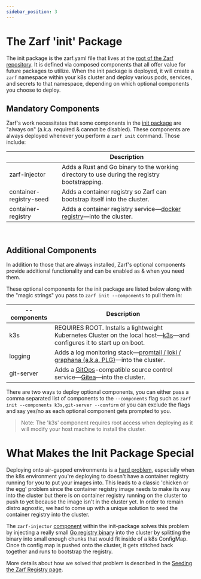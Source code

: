 ```yaml
---
sidebar_position: 3
---
```


# The Zarf 'init' Package

The init package is the zarf.yaml file that lives at the [root of the Zarf repository](https://github.com/defenseunicorns/zarf/blob/master/zarf.yaml). It is defined via composed components that all offer value for future packages to utilize. When the init package is deployed, it will create a `zarf` namespace within your k8s cluster and deploy various pods, services, and secrets to that namespace, depending on which optional components you choose to deploy.


## Mandatory Components

Zarf's work necessitates that some components in the [init package](https://github.com/defenseunicorns/zarf/blob/master/zarf.yaml) are "always on" (a.k.a. required & cannot be disabled). These components are always deployed whenever you perform a `zarf init` command. Those include:

|                         | Description                                                                                                          |
| ----------------------- | -------------------------------------------------------------------------------------------------------------------- |
| zarf-injector           | Adds a Rust and Go binary to the working directory to use during the registry bootstrapping.
| container-registry-seed | Adds a container registry so Zarf can bootstrap itself into the cluster.                                             |
| container-registry      | Adds a container registry service&mdash;[docker registry](https://docs.docker.com/registry/)&mdash;into the cluster. |


&nbsp;
## Additional Components

In addition to those that are always installed, Zarf's optional components provide additional functionality and can be enabled as & when you need them.

These optional components for the init package are listed below along with the "magic strings" you pass to `zarf init --components` to pull them in:

| --components | Description                                                                                                                                                       |
| ------------ | ----------------------------------------------------------------------------------------------------------------------------------------------------------------- |
| k3s          | REQUIRES ROOT. Installs a lightweight Kubernetes Cluster on the local host&mdash;[k3s](https://k3s.io/)&mdash;and configures it to start up on boot.                             |
| logging      | Adds a log monitoring stack&mdash;[promtail / loki / graphana (a.k.a. PLG)](https://github.com/grafana/loki)&mdash;into the cluster.                              |
| git-server   | Adds a [GitOps](https://www.cloudbees.com/gitops/what-is-gitops)-compatible source control service&mdash;[Gitea](https://gitea.io/en-us/)&mdash;into the cluster. |

There are two ways to deploy optional components, you can either pass a comma separated list of components to the `--components` flag such as `zarf init --components k3s,git-server --confirm` or you can exclude the flags and say yes/no as each optional component gets prompted to you.

> Note: The 'k3s' component requires root access when deploying as it will modify your host machine to install the cluster.
&nbsp;


# What Makes the Init Package Special

Deploying onto air-gapped environments is a [hard problem](../zarf-core-concepts/what-is-airgap), especially when the k8s environment you're deploying to doesn't have a container registry running for you to put your images into. This leads to a classic 'chicken or the egg' problem since the container registry image needs to make its way into the cluster but there is on container registry running on the cluster to push to yet because the image isn't in the cluster yet. In order to remain distro agnostic, we had to come up with a unique solution to seed the container registry into the cluster.

The `zarf-injector` [component](https://github.com/defenseunicorns/zarf/blob/master/packages/zarf-injector/zarf.yaml) within the init-package solves this problem by injecting a really small [Go registry binary](https://github.com/defenseunicorns/zarf/blob/master/src/injector/stage2/registry.go) into the cluster by splitting the binary into small enough chunks that would fit inside of a k8s ConfigMap. Once th config map is pushed onto the cluster, it gets stitched back together and runs to bootstrap the registry.

More details about how we solved that problem is described in the [Seeding the Zarf Registry page](../zarf-advanced/seeding-the-zarf-registry).